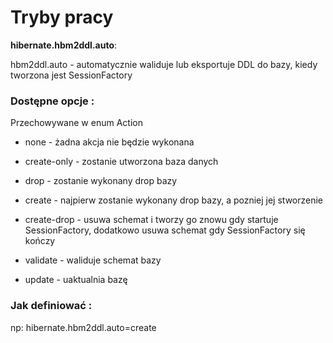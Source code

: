 # Tryby pracy

**hibernate.hbm2ddl.auto**:

hbm2ddl.auto - automatycznie waliduje lub eksportuje DDL do bazy, kiedy tworzona jest SessionFactory

### Dostępne opcje :
Przechowywane w enum Action

- none - żadna akcja nie będzie wykonana 

- create-only - zostanie utworzona baza danych

- drop - zostanie wykonany drop bazy

- create - najpierw zostanie wykonany drop bazy, a pozniej jej stworzenie

- create-drop - usuwa schemat i tworzy go znowu gdy startuje SessionFactory, dodatkowo usuwa schemat gdy SessionFactory się kończy

- validate - waliduje schemat bazy

- update - uaktualnia bazę



### Jak definiować :
np:
hibernate.hbm2ddl.auto=create

 

